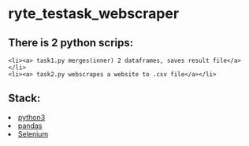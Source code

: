# ryte_testask_webscraper

## There is 2 python scrips:
    <li><a> task1.py merges(inner) 2 dataframes, saves result file</a></li>
    <li><a> task2.py webscrapes a website to .csv file</a></li>
 

## Stack:
  <li><a href="https://www.python.org/">python3</a></li>
  <li><a href="https://pandas.pydata.org/">pandas</a></li>
  <li><a href="https://www.selenium.dev/">Selenium</a></li>
